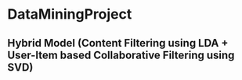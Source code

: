 # DataMiningProject

## Hybrid Model (Content Filtering using LDA + User-Item based Collaborative Filtering using SVD) 


